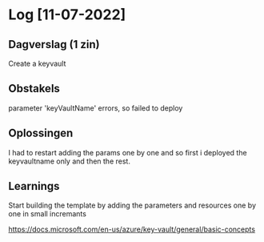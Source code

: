 # Log [11-07-2022]

## Dagverslag (1 zin)
  
Create a keyvault 

## Obstakels
parameter 'keyVaultName' errors, so failed to deploy
## Oplossingen

I had to restart adding the params one by one and so first i deployed the keyvaultname only and then the rest.


## Learnings

Start building the template by adding the parameters and resources one by one in small incremants

https://docs.microsoft.com/en-us/azure/key-vault/general/basic-concepts
